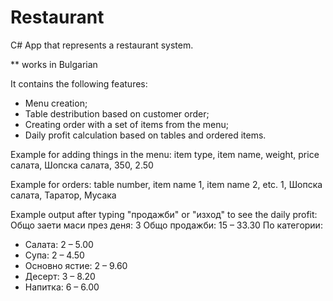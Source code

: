 # Restaurant

C# App that represents a restaurant system.

** works in Bulgarian

It contains the following features:
- Menu creation;
- Table destribution based on customer order;
- Creating order with a set of items from the menu;
- Daily profit calculation based on tables and ordered items.

Example for adding things in the menu:
item type, item name, weight, price
салата, Шопска салата, 350, 2.50

Example for orders:
table number, item name 1, item name 2, etc.
1, Шопска салата, Таратор, Мусака

Example output after typing "продажби" or "изход" to see the daily profit:
Общо заети маси през деня: 3
Общо продажби: 15 – 33.30
По категории:
- Салата: 2 – 5.00
- Супа: 2 – 4.50
- Основно ястие: 2 – 9.60
- Десерт: 3 – 8.20
- Напитка: 6 – 6.00
